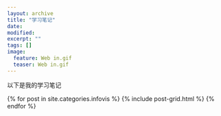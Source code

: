 ```yaml
---
layout: archive
title: "学习笔记"
date: 
modified:
excerpt: ""
tags: []
image: 
  feature: Web in.gif 
  teaser: Web in.gif
---
```


以下是我的学习笔记

<div class="tiles">
{% for post in site.categories.infovis %}
  {% include post-grid.html %}
{% endfor %}
</div><!-- /.tiles 把所有categories 有 notes 的列出来-->
